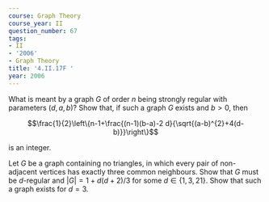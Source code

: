 ```yaml
---
course: Graph Theory
course_year: II
question_number: 67
tags:
- II
- '2006'
- Graph Theory
title: '4.II.17F '
year: 2006
---
```



What is meant by a graph $G$ of order $n$ being strongly regular with parameters $(d, a, b) ?$ Show that, if such a graph $G$ exists and $b>0$, then

$$\frac{1}{2}\left\{n-1+\frac{(n-1)(b-a)-2 d}{\sqrt{(a-b)^{2}+4(d-b)}}\right\}$$

is an integer.

Let $G$ be a graph containing no triangles, in which every pair of non-adjacent vertices has exactly three common neighbours. Show that $G$ must be $d$-regular and $|G|=1+d(d+2) / 3$ for some $d \in\{1,3,21\}$. Show that such a graph exists for $d=3$.
